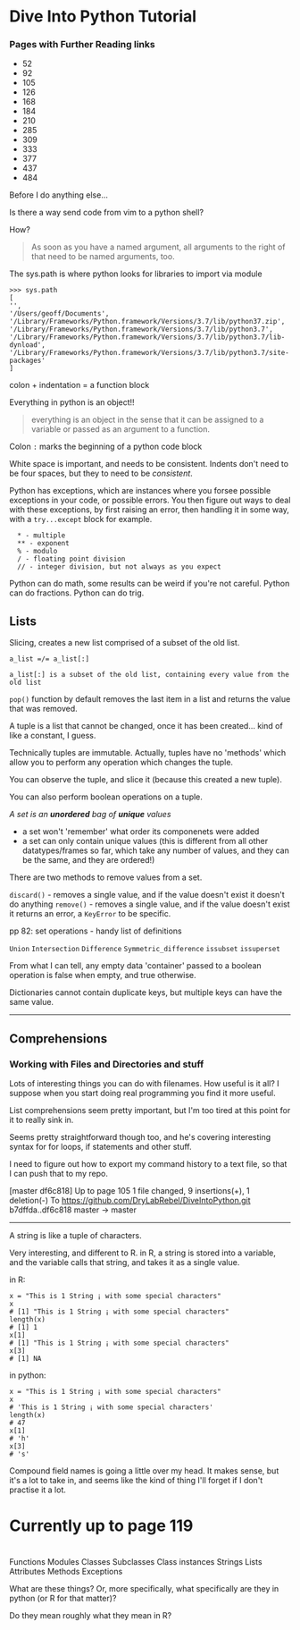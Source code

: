 Dive Into Python Tutorial
=========================

### Pages with Further Reading links ###

- 52
- 92
- 105
- 126
- 168
- 184
- 210
- 285
- 309
- 333
- 377
- 437
- 484

Before I do anything else...

Is there a way send code from vim to a python shell?

How?

> As soon as you have a named argument, all arguments to the right of that need to be named arguments, too.

The sys.path is where python looks for libraries to import via module

    >>> sys.path
    [
    '', 
    '/Users/geoff/Documents', 
    '/Library/Frameworks/Python.framework/Versions/3.7/lib/python37.zip', 
    '/Library/Frameworks/Python.framework/Versions/3.7/lib/python3.7', 
    '/Library/Frameworks/Python.framework/Versions/3.7/lib/python3.7/lib-dynload', 
    '/Library/Frameworks/Python.framework/Versions/3.7/lib/python3.7/site-packages'
    ]

colon + indentation = a function block

Everything in python is an object!!

> everything is an object in the sense that it can be assigned to a variable or passed as an argument to a function.

Colon `:` marks the beginning of a python code block

White space is important, and needs to be consistent. Indents don't need to be four spaces, but they to need to be *consistent*.

Python has exceptions, which are instances where you forsee possible exceptions in your code, or possible errors. You then figure out ways to deal with these exceptions, by first raising an error, then handling it in some way, with a `try...except` block for example.

```
  * - multiple
  ** - exponent
  % - modulo
  / - floating point division
  // - integer division, but not always as you expect
```

Python can do math, some results can be weird if you're not careful.
Python can do fractions.
Python can do trig.

Lists
-----

Slicing, creates a new list comprised of a subset of the old list.

```
a_list =/= a_list[:]

a_list[:] is a subset of the old list, containing every value from the old list

```

`pop()` function by default removes the last item in a list and returns the value that was removed.

A tuple is a list that cannot be changed, once it has been created... kind of like a constant, I guess.

Technically tuples are immutable. Actually, tuples have no 'methods' which allow you to perform any operation which changes the tuple.

You can observe the tuple, and slice it (because this created a new tuple).

You can also perform boolean operations on a tuple.

*A set is an **unordered** bag of **unique** values*
- a set won't 'remember' what order its componenets were added
- a set can only contain unique values (this is different from all other datatypes/frames so far, which take any number of values, and they can be the same, and they are ordered!)

There are two methods to remove values from a set.

`discard()` - removes a single value, and if the value doesn't exist it doesn't do anything
`remove()` - removes a single value, and if the value doesn't exist it returns an error, a `KeyError` to be specific.

pp 82: set operations - handy list of definitions

`Union`
`Intersection`
`Difference`
`Symmetric_difference`
`issubset`
`issuperset`

From what I can tell, any empty data 'container' passed to a boolean operation is false when empty, and true otherwise.

Dictionaries cannot contain duplicate keys, but multiple keys can have the same value.

---

Comprehensions
--------------

### Working with Files and Directories and stuff ###

Lots of interesting things you can do with filenames. How useful is it all? I suppose when you start doing real programming you find it more useful.

List comprehensions seem pretty important, but I'm too tired at this point for it to really sink in.

Seems pretty straightforward though too, and he's covering interesting syntax for for loops, if statements and other stuff.

I need to figure out how to export my command history to a text file, so that I can push that to my repo.


[master df6c818] Up to page 105
 1 file changed, 9 insertions(+), 1 deletion(-)
To https://github.com/DryLabRebel/DiveIntoPython.git
   b7dffda..df6c818  master -> master

---

A string is like a tuple of characters.

Very interesting, and different to R. in R, a string is stored into a variable, and the variable calls that string, and takes it as a single value.

in R:

```
x = "This is 1 String ¡ with some special characters"
x
# [1] "This is 1 String ¡ with some special characters"
length(x)
# [1] 1
x[1]
# [1] "This is 1 String ¡ with some special characters"
x[3]
# [1] NA
```

in python:

```
x = "This is 1 String ¡ with some special characters"
x
# 'This is 1 String ¡ with some special characters'
length(x)
# 47
x[1]
# 'h'
x[3]
# 's'
```

Compound field names is going a little over my head. It makes sense, but it's a lot to take in, and seems like the kind of thing I'll forget if I don't practise it a lot.



# ##########################
# ##########################
# Currently up to page 119 #
# ##########################
# ##########################

Functions
Modules
Classes
Subclasses
Class instances
Strings
Lists
Attributes
Methods
Exceptions

What are these things? Or, more specifically, what specifically are they in python (or R for that matter)?

Do they mean roughly what they mean in R?




